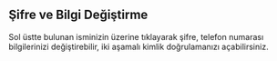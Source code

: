 ## Şifre ve Bilgi Değiştirme
Sol üstte bulunan isminizin üzerine tıklayarak şifre, telefon numarası bilgilerinizi değiştirebilir, iki aşamalı kimlik doğrulamanızı açabilirsiniz. 

